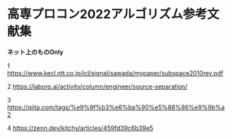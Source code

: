 # 高専プロコン2022アルゴリズム参考文献集
**ネット上のものOnly**

1 https://www.kecl.ntt.co.jp/icl/signal/sawada/mypaper/subspace2010rev.pdf

2 https://laboro.ai/activity/column/engineer/source-separation/

3 https://qiita.com/tags/%e9%9f%b3%e6%ba%90%e5%88%86%e9%9b%a2

4 https://zenn.dev/kitchy/articles/459fd39c6b39e5
